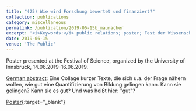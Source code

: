 ```yaml
---
title: "(25) Wie wird Forschung bewertet und finanziert?"
collection: publications
category: miscellaneous
permalink: /publication/2019-06-15b_mauracher
excerpt: '<i>Keywords:</i> public relations; poster; Fest der Wissenschaft (Festival of Science), University of Innsbruck; 14.06.2019-16.06.2019'
date: 2019-06-15
venue: 'The Public'
---
```


Poster presented at the Festival of Science, organized by the University of Innsbruck, 14.06.2019-16.06.2019.

<u>German abstract</u>: Eine Collage kurzer Texte, die sich u.a. der Frage nähern wollen, wie gut eine Quantifizierung von Bildung gelingen kann. Kann sie gelingen? Kann sie es gut? Und was heißt hier: "gut"?

[Poster](https://doi.org/10.13140/RG.2.2.11816.44803){:target="_blank"}
